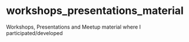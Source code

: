 # workshops_presentations_material
Workshops, Presentations and Meetup material where I participated/developed
